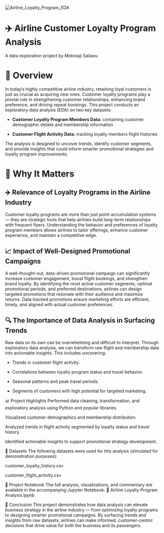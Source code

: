 ![Airline_Loyalty_Program_EDA](https://github.com/user-attachments/assets/e91f0841-3861-4be7-9250-195b1dc6e9f5)

# ✈️ Airline Customer Loyalty Program Analysis
A data exploration project by Mobolaji Salawu

# 📑 Overview
In today’s highly competitive airline industry, retaining loyal customers is just as crucial as acquiring new ones. Customer loyalty programs play a pivotal role in strengthening customer relationships, enhancing brand preference, and driving repeat bookings. This project conducts an exploratory data analysis (EDA) on two key datasets:

* **Customer Loyalty Program Members Data:** containing customer demographic details and membership information

* **Customer Flight Activity Data:** tracking loyalty members flight histories

The analysis is designed to uncover trends, identify customer segments, and provide insights that could inform smarter promotional strategies and loyalty program improvements.

# 🎯 Why It Matters
## ✈️ Relevance of Loyalty Programs in the Airline Industry
Customer loyalty programs are more than just point-accumulation systems — they are strategic tools that help airlines build long-term relationships with frequent flyers. Understanding the behavior and preferences of loyalty program members allows airlines to tailor offerings, enhance customer experience, and maintain a competitive edge.

## 📈 Impact of Well-Designed Promotional Campaigns
A well-thought-out, data-driven promotional campaign can significantly increase customer engagement, boost flight bookings, and strengthen brand loyalty. By identifying the most active customer segments, optimal promotional periods, and preferred destinations, airlines can design targeted promotions that resonate with their audience and maximize returns. Data-backed promotions ensure marketing efforts are efficient, timely, and aligned with actual customer preferences.

## 🔍 The Importance of Data Analysis in Surfacing Trends
Raw data on its own can be overwhelming and difficult to interpret. Through exploratory data analysis, we can transform raw flight and membership data into actionable insights. This includes uncovering:

* Trends in customer flight activity.
* Correlations between loyalty program status and travel behavior.

* Seasonal patterns and peak travel periods.

* Segments of customers with high potential for targeted marketing.

📊 Project Highlights
Performed data cleaning, transformation, and exploratory analysis using Python and popular libraries.

Visualized customer demographics and membership distribution.

Analyzed trends in flight activity segmented by loyalty status and travel history.

Identified actionable insights to support promotional strategy development.

📂 Datasets
The following datasets were used for this analysis (simulated for demonstration purposes):

customer_loyalty_history.csv

customer_flight_activity.csv

📓 Project Notebook
The full analysis, visualizations, and commentary are available in the accompanying Jupyter Notebook:
📄 Airline Loyalty Program Analysis.ipynb

🚀 Conclusion
This project demonstrates how data analysis can elevate business strategy in the airline industry — from optimizing loyalty programs to designing smarter promotional campaigns. By surfacing trends and insights from raw datasets, airlines can make informed, customer-centric decisions that drive value for both the business and its passengers.
